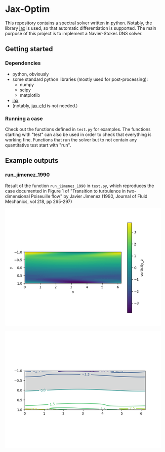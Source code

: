 # Jax-Optim

This repository contains a spectral solver written in python. Notably, the
library [jax](https://github.com/google/jax) is used, so that automatic
differentiation is supported. The main purpose of this project is to implement a
Navier-Stokes DNS solver. 

## Getting started

### Dependencies

- python, obviously
- some standard python libraries (mostly used for post-processing):
    - numpy
    - scipy
    - matplotlib
- [jax](https://github.com/google/jax)
- (notably, [jax-cfd](https://github.com/google/jax-cfd) is not needed.)

### Running a case

Check out the functions defined in `test.py` for examples. The functions
starting with "test" can also be used in order to check that everything is
working fine. Functions that run the solver but to not contain any quantitative
test start with "run".

## Example outputs

### run_jimenez_1990

Result of the function `run_jimenez_1990` in `test.py`, which reproduces the
case documented in Figure 1 of "Transition to turbulence in two-dimensional
Poiseuille flow" by Javier Jimenez (1990, Journal of Fluid Mechanics, vol 218,
pp 265-297)

![vorticity at Re 5000]( ./img/vort_z_Re_5000_jimenez1990.gif )

![vorticity at Re 5000 (isolines)]( ./img/vort_z_Re_5000_isolines_jimenez1990.gif )
